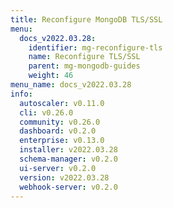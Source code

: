 ```yaml
---
title: Reconfigure MongoDB TLS/SSL
menu:
  docs_v2022.03.28:
    identifier: mg-reconfigure-tls
    name: Reconfigure TLS/SSL
    parent: mg-mongodb-guides
    weight: 46
menu_name: docs_v2022.03.28
info:
  autoscaler: v0.11.0
  cli: v0.26.0
  community: v0.26.0
  dashboard: v0.2.0
  enterprise: v0.13.0
  installer: v2022.03.28
  schema-manager: v0.2.0
  ui-server: v0.2.0
  version: v2022.03.28
  webhook-server: v0.2.0
---
```


